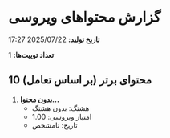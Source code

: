 # گزارش محتواهای ویروسی

**تاریخ تولید:** 2025/07/22 17:27

**تعداد توییت‌ها:** 1

## 10 محتوای برتر (بر اساس تعامل)

1. **بدون محتوا...**
   - هشتگ: بدون هشتگ
   - امتیاز ویروسی: 1.00
   - تاریخ: نامشخص

